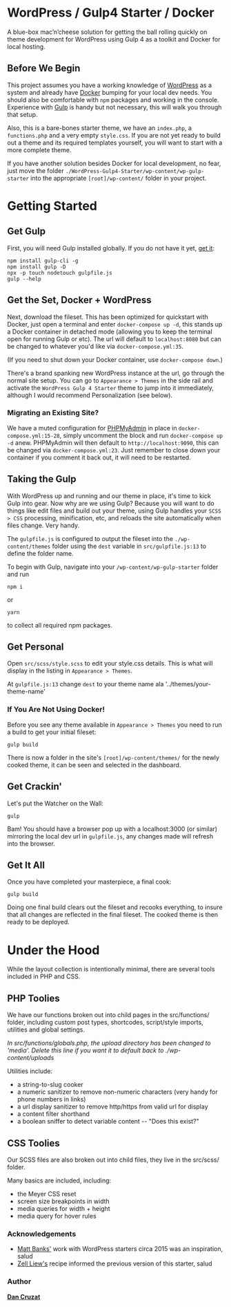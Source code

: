 # WordPress / Gulp4 Starter / Docker

A blue-box mac’n’cheese solution for getting the ball rolling quickly on theme development for WordPress using Gulp 4 as a toolkit and Docker for local hosting.



## Before We Begin

This project assumes you have a working knowledge of <a href="https://wordpress.org" target="_blank">WordPress</a> as a system and already have <a href="https://www.docker.com" target="_blank">Docker</a> bumping for your local dev needs. You should also be comfortable with `npm` packages and working in the console. Experience with <a href="https://gulpjs.com" target="_blank">Gulp</a> is handy but not necessary, this will walk you through that setup.

Also, this is a bare-bones starter theme, we have an `index.php`, a `functions.php` and a very empty `style.css`. If you are not yet ready to build out a theme and its required templates yourself, you will want to start with a more complete theme.

If you have another solution besides Docker for local development, no fear, just move the folder  `./WordPress-Gulp4-Starter/wp-content/wp-gulp-starter` into the appropriate `[root]/wp-content/` folder in your project.



# Getting Started


## Get Gulp

First, you will need Gulp installed globally. If you do not have it yet, <a href="http://gulpjs.com" target="_blank">get it</a>:

```
npm install gulp-cli -g
npm install gulp -D
npx -p touch nodetouch gulpfile.js
gulp --help
```


## Get the Set, Docker + WordPress

Next, download the fileset. This has been optimized for quickstart with Docker, just open a terminal and enter `docker-compose up -d`, this stands up a Docker container in detached mode (allowing you to keep the terminal open for running Gulp or etc). The url will default to `localhost:8080` but can be changed to whatever you'd like via `docker-compose.yml:35`.

(If you need to shut down your Docker container, use `docker-compose down`.)

There's a brand spanking new WordPress instance at the url, go through the normal site setup. You can go to `Appearance > Themes` in the side rail and activate the `WordPress Gulp 4 Starter` theme to jump into it immediately, although I would recommend Personalization (see below).


### Migrating an Existing Site?

We have a muted configuration for <a href="https://www.phpmyadmin.net" target="_blank">PHPMyAdmin</a> in place in `docker-compose.yml:15-28`, simply uncomment the block and run `docker-compose up -d` anew. PHPMyAdmin will then default to `http://localhost:9090`, this can be changed via `docker-compose.yml:23`. Just remember to close down your container if you comment it back out, it will need to be restarted.



## Taking the Gulp

With WordPress up and running and our theme in place, it's time to kick Gulp into gear. Now why are we using Gulp? Because you will want to do things like edit files and build out your theme, using Gulp handles your `SCSS > CSS` processing, minification, etc, and reloads the site automatically when files change. Very handy.

The `gulpfile.js` is configured to output the fileset into the `./wp-content/themes` folder using the `dest` variable in `src/gulpfile.js:13` to define the folder name.

To begin with Gulp, navigate into your `/wp-content/wp-gulp-starter` folder and run
```
npm i
```
or
```
yarn
```
to collect all required npm packages.



## Get Personal

Open `src/scss/style.scss` to edit your style.css details. This is what will display in the listing in `Appearance > Themes`.

At `gulpfile.js:13` change `dest` to your theme name ala '../themes/your-theme-name'


### If You Are Not Using Docker!

Before you see any theme available in `Appearance > Themes` you need to run a build to get your initial fileset:
```
gulp build
```

There is now a folder in the site's `[root]/wp-content/themes/` for the newly cooked theme, it can be seen and selected in the dashboard.



## Get Crackin'

Let's put the Watcher on the Wall:
```
gulp
```

Bam! You should have a browser pop up with a localhost:3000 (or similar) mirroring the local dev url in `gulpfile.js`, any changes made will refresh into the browser.



## Get It All

Once you have completed your masterpiece, a final cook:

```
gulp build
```

Doing one final build clears out the fileset and recooks everything, to insure that all changes are reflected in the final fileset. The cooked theme is then ready to be deployed.



# Under the Hood

While the layout collection is intentionally minimal, there are several tools included in PHP and CSS.



## PHP Toolies

We have our functions broken out into child pages in the src/functions/ folder, including custom post types, shortcodes, script/style imports, utilities and global settings.

*In src/functions/globals.php, the upload directory has been changed to 'media'. Delete this line if you want it to default back to ./wp-content/uploads*

Utilities include:
- a string-to-slug cooker
- a numeric sanitizer to remove non-numeric characters (very handy for phone numbers in links)
- a url display sanitizer to remove http/https from valid url for display
- a content filter shorthand
- a boolean sniffer to detect variable content -- "Does this exist?"



## CSS Toolies

Our SCSS files are also broken out into child files, they live in the src/scss/ folder.

Many basics are included, including:
- the Meyer CSS reset
- screen size breakpoints in width
- media queries for width + height
- media query for hover rules



### Acknowledgements

- <a href="https://github.com/mattbanks" target="_blank">Matt Banks'</a> work with WordPress starters circa 2015 was an inspiration, salud
- <a href="https://css-tricks.com/gulp-for-beginners" target="_blank">Zell Liew's</a> recipe informed the previous version of this starter, salud


### Author

<a href="https://thecruzat.com" target="_blank">**Dan Cruzat**</a>
